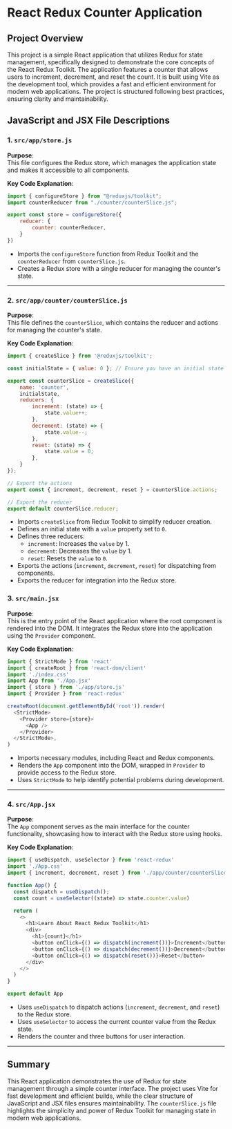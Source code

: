# React Redux Counter Application

## Project Overview
This project is a simple React application that utilizes Redux for state management, specifically designed to demonstrate the core concepts of the React Redux Toolkit. The application features a counter that allows users to increment, decrement, and reset the count. It is built using Vite as the development tool, which provides a fast and efficient environment for modern web applications. The project is structured following best practices, ensuring clarity and maintainability.


## JavaScript and JSX File Descriptions



### 1. `src/app/store.js`
**Purpose**:  
This file configures the Redux store, which manages the application state and makes it accessible to all components.

**Key Code Explanation**:
```javascript
import { configureStore } from "@reduxjs/toolkit";
import counterReducer from "./counter/counterSlice.js";

export const store = configureStore({
    reducer: {
        counter: counterReducer,
    }
})
```
- Imports the `configureStore` function from Redux Toolkit and the `counterReducer` from `counterSlice.js`.
- Creates a Redux store with a single reducer for managing the counter's state.

---

### 2. `src/app/counter/counterSlice.js`
**Purpose**:  
This file defines the `counterSlice`, which contains the reducer and actions for managing the counter's state.

**Key Code Explanation**:
```javascript
import { createSlice } from '@reduxjs/toolkit';

const initialState = { value: 0 }; // Ensure you have an initial state defined

export const counterSlice = createSlice({
    name: 'counter',
    initialState,
    reducers: {
        increment: (state) => {
            state.value++;
        },
        decrement: (state) => {
            state.value--;
        },
        reset: (state) => {
            state.value = 0;
        },
    }
});

// Export the actions
export const { increment, decrement, reset } = counterSlice.actions;

// Export the reducer
export default counterSlice.reducer;
```
- Imports `createSlice` from Redux Toolkit to simplify reducer creation.
- Defines an initial state with a `value` property set to `0`.
- Defines three reducers:
  - `increment`: Increases the `value` by 1.
  - `decrement`: Decreases the `value` by 1.
  - `reset`: Resets the `value` to `0`.
- Exports the actions (`increment`, `decrement`, `reset`) for dispatching from components.
- Exports the reducer for integration into the Redux store.

### 3. `src/main.jsx`
**Purpose**:  
This is the entry point of the React application where the root component is rendered into the DOM. It integrates the Redux store into the application using the `Provider` component.

**Key Code Explanation**:
```javascript
import { StrictMode } from 'react'
import { createRoot } from 'react-dom/client'
import './index.css'
import App from './App.jsx'
import { store } from './app/store.js'
import { Provider } from 'react-redux'

createRoot(document.getElementById('root')).render(
  <StrictMode>
    <Provider store={store}>
      <App />
    </Provider>
  </StrictMode>,
)
```
- Imports necessary modules, including React and Redux components.
- Renders the `App` component into the DOM, wrapped in `Provider` to provide access to the Redux store.
- Uses `StrictMode` to help identify potential problems during development.

---

### 4. `src/App.jsx`
**Purpose**:  
The `App` component serves as the main interface for the counter functionality, showcasing how to interact with the Redux store using hooks.

**Key Code Explanation**:
```javascript
import { useDispatch, useSelector } from 'react-redux'
import './App.css'
import { increment, decrement, reset } from './app/counter/counterSlice'

function App() {
  const dispatch = useDispatch();
  const count = useSelector((state) => state.counter.value)

  return (
    <>
      <h1>Learn About React Redux Toolkit</h1>
      <div>
        <h1>{count}</h1>
        <button onClick={() => dispatch(increment())}>Increment</button>
        <button onClick={() => dispatch(decrement())}>Decrement</button>
        <button onClick={() => dispatch(reset())}>Reset</button>
      </div>
    </>
  )
}

export default App
```
- Uses `useDispatch` to dispatch actions (`increment`, `decrement`, and `reset`) to the Redux store.
- Uses `useSelector` to access the current counter value from the Redux state.
- Renders the counter and three buttons for user interaction.



---

## Summary
This React application demonstrates the use of Redux for state management through a simple counter interface. The project uses Vite for fast development and efficient builds, while the clear structure of JavaScript and JSX files ensures maintainability. The `counterSlice.js` file highlights the simplicity and power of Redux Toolkit for managing state in modern web applications.
